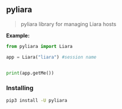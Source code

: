 
## pyliara

> pyliara library for managing Liara hosts


**Example:**
```python
from pyliara import Liara

app = Liara("liara") #session name


print(app.getMe())
```



### Installing

``` bash
pip3 install -U pyliara
```
